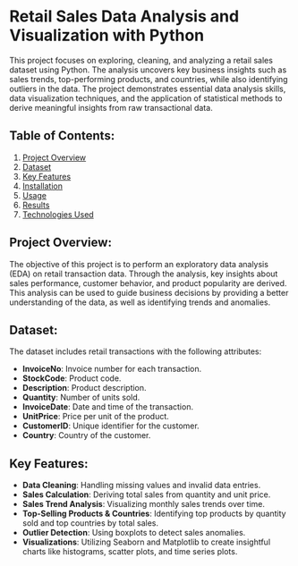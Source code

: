 # Retail Sales Data Analysis and Visualization with Python

This project focuses on exploring, cleaning, and analyzing a retail sales dataset using Python. The analysis uncovers key business insights such as sales trends, top-performing products, and countries, while also identifying outliers in the data. The project demonstrates essential data analysis skills, data visualization techniques, and the application of statistical methods to derive meaningful insights from raw transactional data.

## Table of Contents:
1. [Project Overview](#project-overview)
2. [Dataset](#dataset)
3. [Key Features](#key-features)
4. [Installation](#installation)
5. [Usage](#usage)
6. [Results](#results)
7. [Technologies Used](#technologies-used)

## Project Overview:
The objective of this project is to perform an exploratory data analysis (EDA) on retail transaction data. Through the analysis, key insights about sales performance, customer behavior, and product popularity are derived. This analysis can be used to guide business decisions by providing a better understanding of the data, as well as identifying trends and anomalies.

## Dataset:
The dataset includes retail transactions with the following attributes:
- **InvoiceNo**: Invoice number for each transaction.
- **StockCode**: Product code.
- **Description**: Product description.
- **Quantity**: Number of units sold.
- **InvoiceDate**: Date and time of the transaction.
- **UnitPrice**: Price per unit of the product.
- **CustomerID**: Unique identifier for the customer.
- **Country**: Country of the customer.

## Key Features:
- **Data Cleaning**: Handling missing values and invalid data entries.
- **Sales Calculation**: Deriving total sales from quantity and unit price.
- **Sales Trend Analysis**: Visualizing monthly sales trends over time.
- **Top-Selling Products & Countries**: Identifying top products by quantity sold and top countries by total sales.
- **Outlier Detection**: Using boxplots to detect sales anomalies.
- **Visualizations**: Utilizing Seaborn and Matplotlib to create insightful charts like histograms, scatter plots, and time series plots.


